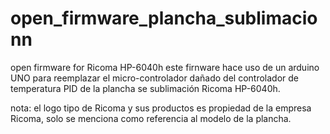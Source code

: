 # open_firmware_plancha_sublimacionn
open firmware for Ricoma HP-6040h
este firnware hace uso de un arduino UNO para reemplazar el micro-controlador dañado del controlador de temperatura PID de la plancha se sublimación Ricoma HP-6040h.

nota: el logo tipo de Ricoma y sus productos es propiedad de la empresa Ricoma, solo se menciona como referencia al modelo de la plancha.

